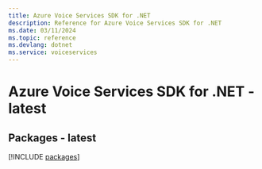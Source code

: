 ```yaml
---
title: Azure Voice Services SDK for .NET
description: Reference for Azure Voice Services SDK for .NET
ms.date: 03/11/2024
ms.topic: reference
ms.devlang: dotnet
ms.service: voiceservices
---
```

# Azure Voice Services SDK for .NET - latest
## Packages - latest
[!INCLUDE [packages](voice-services-index.md)]